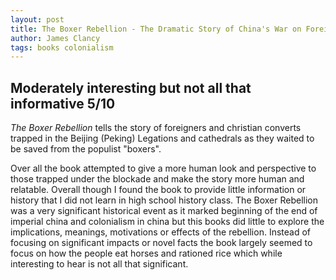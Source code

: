 ```yaml
---
layout: post
title: The Boxer Rebellion - The Dramatic Story of China's War on Foreigners that Shook the World in the Summer of 1900 by Diana Preston
author: James Clancy
tags: books colonialism
---
```


## Moderately interesting but not all that informative 5/10

_The Boxer Rebellion_ tells the story of foreigners and christian converts trapped in the Beijing (Peking) Legations and cathedrals as they waited to be saved from the populist "boxers".

Over all the book attempted to give a more human look and perspective to those trapped under the blockade and make the story more human and relatable. Overall though I found the book to provide little information or history that I did not learn in high school history class. The Boxer Rebellion was a very significant historical event as it marked beginning of the end of imperial china and colonialism in china but this books did little to explore the implications, meanings, motivations or effects of the rebellion. Instead of focusing on significant impacts or novel facts the book largely seemed to focus on how the people eat horses and rationed rice which while interesting to hear is not all that significant. 